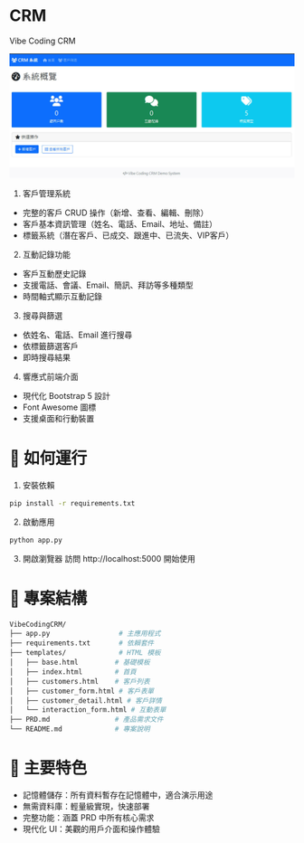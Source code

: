 # CRM 
Vibe Coding CRM

![CRM01](./images/CRM01.jpg)

1. 客戶管理系統
- 完整的客戶 CRUD 操作（新增、查看、編輯、刪除）
- 客戶基本資訊管理（姓名、電話、Email、地址、備註）
- 標籤系統（潛在客戶、已成交、跟進中、已流失、VIP客戶）
2. 互動記錄功能
- 客戶互動歷史記錄
- 支援電話、會議、Email、簡訊、拜訪等多種類型
- 時間軸式顯示互動記錄
3. 搜尋與篩選
- 依姓名、電話、Email 進行搜尋
- 依標籤篩選客戶
- 即時搜尋結果
4. 響應式前端介面
- 現代化 Bootstrap 5 設計
- Font Awesome 圖標
- 支援桌面和行動裝置
# 🚀 如何運行
1. 安裝依賴
```bash
pip install -r requirements.txt
```
2. 啟動應用
```bash
python app.py
```
3. 開啟瀏覽器 訪問 http://localhost:5000 開始使用
# 📁 專案結構
```bash
VibeCodingCRM/  
├── app.py                 # 主應用程式  
├── requirements.txt       # 依賴套件  
├── templates/             # HTML 模板  
│   ├── base.html         # 基礎模板  
│   ├── index.html        # 首頁  
│   ├── customers.html    # 客戶列表  
│   ├── customer_form.html # 客戶表單  
│   ├── customer_detail.html # 客戶詳情  
│   └── interaction_form.html # 互動表單  
├── PRD.md                # 產品需求文件  
└── README.md             # 專案說明  
```
# 🔧 主要特色
- 記憶體儲存：所有資料暫存在記憶體中，適合演示用途
- 無需資料庫：輕量級實現，快速部署
- 完整功能：涵蓋 PRD 中所有核心需求
- 現代化 UI：美觀的用戶介面和操作體驗

